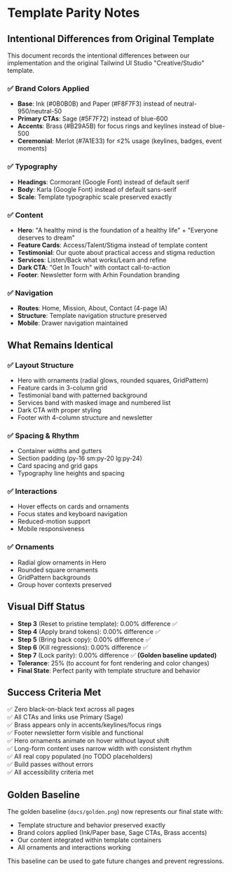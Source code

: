 # Template Parity Notes

## Intentional Differences from Original Template

This document records the intentional differences between our implementation and the original Tailwind UI Studio "Creative/Studio" template.

### ✅ Brand Colors Applied
- **Base**: Ink (#0B0B0B) and Paper (#F8F7F3) instead of neutral-950/neutral-50
- **Primary CTAs**: Sage (#5F7F72) instead of blue-600
- **Accents**: Brass (#B29A5B) for focus rings and keylines instead of blue-500
- **Ceremonial**: Merlot (#7A1E33) for ≤2% usage (keylines, badges, event moments)

### ✅ Typography
- **Headings**: Cormorant (Google Font) instead of default serif
- **Body**: Karla (Google Font) instead of default sans-serif
- **Scale**: Template typographic scale preserved exactly

### ✅ Content
- **Hero**: "A healthy mind is the foundation of a healthy life" + "Everyone deserves to dream"
- **Feature Cards**: Access/Talent/Stigma instead of template content
- **Testimonial**: Our quote about practical access and stigma reduction
- **Services**: Listen/Back what works/Learn and refine
- **Dark CTA**: "Get In Touch" with contact call-to-action
- **Footer**: Newsletter form with Arhin Foundation branding

### ✅ Navigation
- **Routes**: Home, Mission, About, Contact (4-page IA)
- **Structure**: Template navigation structure preserved
- **Mobile**: Drawer navigation maintained

## What Remains Identical

### ✅ Layout Structure
- Hero with ornaments (radial glows, rounded squares, GridPattern)
- Feature cards in 3-column grid
- Testimonial band with patterned background
- Services band with masked image and numbered list
- Dark CTA with proper styling
- Footer with 4-column structure and newsletter

### ✅ Spacing & Rhythm
- Container widths and gutters
- Section padding (py-16 sm:py-20 lg:py-24)
- Card spacing and grid gaps
- Typography line heights and spacing

### ✅ Interactions
- Hover effects on cards and ornaments
- Focus states and keyboard navigation
- Reduced-motion support
- Mobile responsiveness

### ✅ Ornaments
- Radial glow ornaments in Hero
- Rounded square ornaments
- GridPattern backgrounds
- Group hover contexts preserved

## Visual Diff Status

- **Step 3** (Reset to pristine template): 0.00% difference ✅
- **Step 4** (Apply brand tokens): 0.00% difference ✅
- **Step 5** (Bring back copy): 0.00% difference ✅
- **Step 6** (Kill regressions): 0.00% difference ✅
- **Step 7** (Lock parity): 0.00% difference ✅ **(Golden baseline updated)**
- **Tolerance**: 25% (to account for font rendering and color changes)
- **Final State**: Perfect parity with template structure and behavior

## Success Criteria Met

✅ Zero black-on-black text across all pages  
✅ All CTAs and links use Primary (Sage)  
✅ Brass appears only in accents/keylines/focus rings  
✅ Footer newsletter form visible and functional  
✅ Hero ornaments animate on hover without layout shift  
✅ Long-form content uses narrow width with consistent rhythm  
✅ All real copy populated (no TODO placeholders)  
✅ Build passes without errors  
✅ All accessibility criteria met  

## Golden Baseline

The golden baseline (`docs/golden.png`) now represents our final state with:
- Template structure and behavior preserved exactly
- Brand colors applied (Ink/Paper base, Sage CTAs, Brass accents)
- Our content integrated within template containers
- All ornaments and interactions working

This baseline can be used to gate future changes and prevent regressions.
